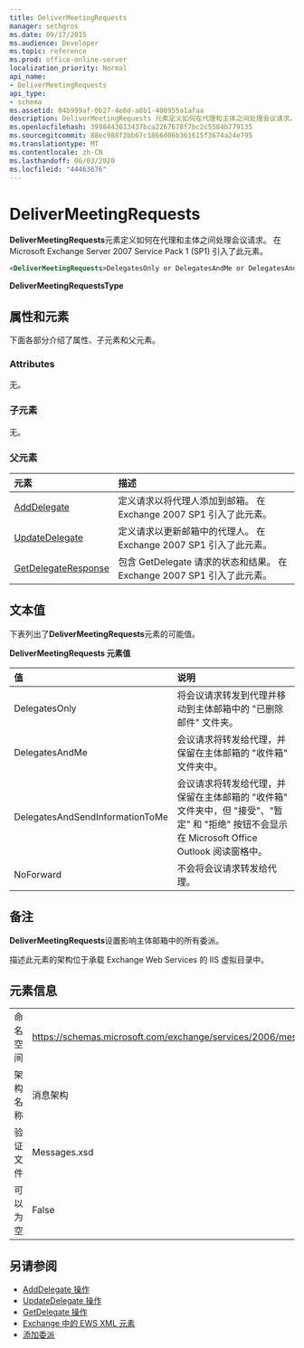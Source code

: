 ```yaml
---
title: DeliverMeetingRequests
manager: sethgros
ms.date: 09/17/2015
ms.audience: Developer
ms.topic: reference
ms.prod: office-online-server
localization_priority: Normal
api_name:
- DeliverMeetingRequests
api_type:
- schema
ms.assetid: 04b999af-0b27-4e6d-a8b1-400955a1afaa
description: DeliverMeetingRequests 元素定义如何在代理和主体之间处理会议请求。 在 Microsoft Exchange Server 2007 Service Pack 1 (SP1) 引入了此元素。
ms.openlocfilehash: 3998443613437bca2267678f7bc2c5584b779135
ms.sourcegitcommit: 88ec988f2bb67c1866d06b361615f3674a24e795
ms.translationtype: MT
ms.contentlocale: zh-CN
ms.lasthandoff: 06/03/2020
ms.locfileid: "44463676"
---
```

# <a name="delivermeetingrequests"></a>DeliverMeetingRequests

**DeliverMeetingRequests**元素定义如何在代理和主体之间处理会议请求。 在 Microsoft Exchange Server 2007 Service Pack 1 (SP1) 引入了此元素。 
  
```XML
<DeliverMeetingRequests>DelegatesOnly or DelegatesAndMe or DelegatesAndSendInformationToMe or NoForward</DeliverMeetingRequests>
```

 **DeliverMeetingRequestsType**
## <a name="attributes-and-elements"></a>属性和元素

下面各部分介绍了属性、子元素和父元素。
  
### <a name="attributes"></a>Attributes

无。
  
### <a name="child-elements"></a>子元素

无。
  
### <a name="parent-elements"></a>父元素

|**元素**|**描述**|
|:-----|:-----|
|[AddDelegate](adddelegate.md) <br/> |定义请求以将代理人添加到邮箱。 在 Exchange 2007 SP1 引入了此元素。  <br/> |
|[UpdateDelegate](updatedelegate.md) <br/> |定义请求以更新邮箱中的代理人。 在 Exchange 2007 SP1 引入了此元素。  <br/> |
|[GetDelegateResponse](getdelegateresponse.md) <br/> |包含 GetDelegate 请求的状态和结果。 在 Exchange 2007 SP1 引入了此元素。  <br/> |
   
## <a name="text-value"></a>文本值

下表列出了**DeliverMeetingRequests**元素的可能值。 
  
**DeliverMeetingRequests 元素值**

|**值**|**说明**|
|:-----|:-----|
|DelegatesOnly  <br/> |将会议请求转发到代理并移动到主体邮箱中的 "已删除邮件" 文件夹。  <br/> |
|DelegatesAndMe  <br/> |会议请求将转发给代理，并保留在主体邮箱的 "收件箱" 文件夹中。  <br/> |
|DelegatesAndSendInformationToMe  <br/> |会议请求将转发给代理，并保留在主体邮箱的 "收件箱" 文件夹中，但 "接受"、"暂定" 和 "拒绝" 按钮不会显示在 Microsoft Office Outlook 阅读窗格中。  <br/> |
|NoForward  <br/> |不会将会议请求转发给代理。  <br/> |
   
## <a name="remarks"></a>备注

**DeliverMeetingRequests**设置影响主体邮箱中的所有委派。 
  
描述此元素的架构位于承载 Exchange Web Services 的 IIS 虚拟目录中。
  
## <a name="element-information"></a>元素信息

|||
|:-----|:-----|
|命名空间  <br/> |https://schemas.microsoft.com/exchange/services/2006/messages  <br/> |
|架构名称  <br/> |消息架构  <br/> |
|验证文件  <br/> |Messages.xsd  <br/> |
|可以为空  <br/> |False  <br/> |
   
## <a name="see-also"></a>另请参阅

- [AddDelegate 操作](adddelegate-operation.md)  
- [UpdateDelegate 操作](updatedelegate-operation.md)  
- [GetDelegate 操作](getdelegate-operation.md)
- [Exchange 中的 EWS XML 元素](ews-xml-elements-in-exchange.md)
- [添加委派](https://msdn.microsoft.com/library/3a744150-66a3-4a13-9433-793603ba5038%28Office.15%29.aspx)

